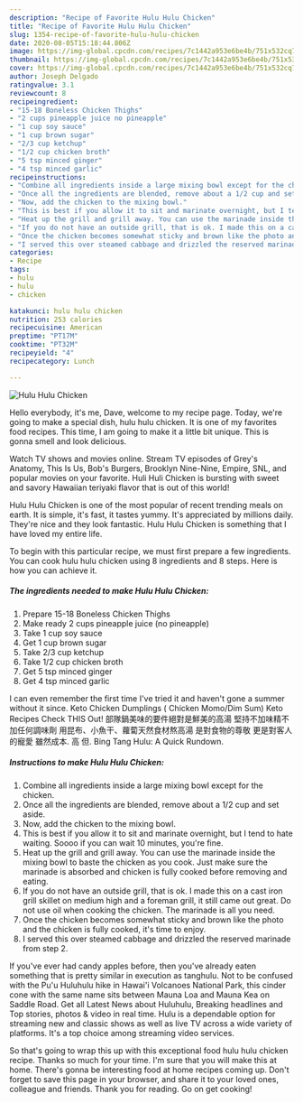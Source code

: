```yaml
---
description: "Recipe of Favorite Hulu Hulu Chicken"
title: "Recipe of Favorite Hulu Hulu Chicken"
slug: 1354-recipe-of-favorite-hulu-hulu-chicken
date: 2020-08-05T15:18:44.806Z
image: https://img-global.cpcdn.com/recipes/7c1442a953e6be4b/751x532cq70/hulu-hulu-chicken-recipe-main-photo.jpg
thumbnail: https://img-global.cpcdn.com/recipes/7c1442a953e6be4b/751x532cq70/hulu-hulu-chicken-recipe-main-photo.jpg
cover: https://img-global.cpcdn.com/recipes/7c1442a953e6be4b/751x532cq70/hulu-hulu-chicken-recipe-main-photo.jpg
author: Joseph Delgado
ratingvalue: 3.1
reviewcount: 8
recipeingredient:
- "15-18 Boneless Chicken Thighs"
- "2 cups pineapple juice no pineapple"
- "1 cup soy sauce"
- "1 cup brown sugar"
- "2/3 cup ketchup"
- "1/2 cup chicken broth"
- "5 tsp minced ginger"
- "4 tsp minced garlic"
recipeinstructions:
- "Combine all ingredients inside a large mixing bowl except for the chicken."
- "Once all the ingredients are blended, remove about a 1/2 cup and set aside."
- "Now, add the chicken to the mixing bowl."
- "This is best if you allow it to sit and marinate overnight, but I tend to hate waiting. Soooo if you can wait 10 minutes, you&#39;re fine."
- "Heat up the grill and grill away. You can use the marinade inside the mixing bowl to baste the chicken as you cook. Just make sure the marinade is absorbed and chicken is fully cooked before removing and eating."
- "If you do not have an outside grill, that is ok. I made this on a cast iron grill skillet on medium high and a foreman grill, it still came out great. Do not use oil when cooking the chicken. The marinade is all you need."
- "Once the chicken becomes somewhat sticky and brown like the photo and the chicken is fully cooked, it&#39;s time to enjoy."
- "I served this over steamed cabbage and drizzled the reserved marinade from step 2."
categories:
- Recipe
tags:
- hulu
- hulu
- chicken

katakunci: hulu hulu chicken 
nutrition: 253 calories
recipecuisine: American
preptime: "PT17M"
cooktime: "PT32M"
recipeyield: "4"
recipecategory: Lunch

---
```



![Hulu Hulu Chicken](https://img-global.cpcdn.com/recipes/7c1442a953e6be4b/751x532cq70/hulu-hulu-chicken-recipe-main-photo.jpg)

Hello everybody, it's me, Dave, welcome to my recipe page. Today, we're going to make a special dish, hulu hulu chicken. It is one of my favorites food recipes. This time, I am going to make it a little bit unique. This is gonna smell and look delicious.

Watch TV shows and movies online. Stream TV episodes of Grey&#39;s Anatomy, This Is Us, Bob&#39;s Burgers, Brooklyn Nine-Nine, Empire, SNL, and popular movies on your favorite. Huli Huli Chicken is bursting with sweet and savory Hawaiian teriyaki flavor that is out of this world!

Hulu Hulu Chicken is one of the most popular of recent trending meals on earth. It is simple, it's fast, it tastes yummy. It's appreciated by millions daily. They're nice and they look fantastic. Hulu Hulu Chicken is something that I have loved my entire life.


To begin with this particular recipe, we must first prepare a few ingredients. You can cook hulu hulu chicken using 8 ingredients and 8 steps. Here is how you can achieve it.

<!--inarticleads1-->

##### The ingredients needed to make Hulu Hulu Chicken:

1. Prepare 15-18 Boneless Chicken Thighs
1. Make ready 2 cups pineapple juice (no pineapple)
1. Take 1 cup soy sauce
1. Get 1 cup brown sugar
1. Take 2/3 cup ketchup
1. Take 1/2 cup chicken broth
1. Get 5 tsp minced ginger
1. Get 4 tsp minced garlic


I can even remember the first time I&#39;ve tried it and haven&#39;t gone a summer without it since. Keto Chicken Dumplings ( Chicken Momo/Dim Sum) Keto Recipes Check THIS Out! 部隊鍋美味的要件絕對是鮮美的高湯 堅持不加味精不加任何調味劑 用昆布、小魚干、蘿蔔天然食材熬高湯 是對食物的尊敬 更是對客人的寵愛 雖然成本. 高 但. Bing Tang Hulu: A Quick Rundown. 

<!--inarticleads2-->

##### Instructions to make Hulu Hulu Chicken:

1. Combine all ingredients inside a large mixing bowl except for the chicken.
1. Once all the ingredients are blended, remove about a 1/2 cup and set aside.
1. Now, add the chicken to the mixing bowl.
1. This is best if you allow it to sit and marinate overnight, but I tend to hate waiting. Soooo if you can wait 10 minutes, you&#39;re fine.
1. Heat up the grill and grill away. You can use the marinade inside the mixing bowl to baste the chicken as you cook. Just make sure the marinade is absorbed and chicken is fully cooked before removing and eating.
1. If you do not have an outside grill, that is ok. I made this on a cast iron grill skillet on medium high and a foreman grill, it still came out great. Do not use oil when cooking the chicken. The marinade is all you need.
1. Once the chicken becomes somewhat sticky and brown like the photo and the chicken is fully cooked, it&#39;s time to enjoy.
1. I served this over steamed cabbage and drizzled the reserved marinade from step 2.


If you&#39;ve ever had candy apples before, then you&#39;ve already eaten something that is pretty similar in execution as tanghulu. Not to be confused with the Pu&#39;u Huluhulu hike in Hawai&#39;i Volcanoes National Park, this cinder cone with the same name sits between Mauna Loa and Mauna Kea on Saddle Road. Get all Latest News about Huluhulu, Breaking headlines and Top stories, photos &amp; video in real time. Hulu is a dependable option for streaming new and classic shows as well as live TV across a wide variety of platforms. It&#39;s a top choice among streaming video services. 

So that's going to wrap this up with this exceptional food hulu hulu chicken recipe. Thanks so much for your time. I'm sure that you will make this at home. There's gonna be interesting food at home recipes coming up. Don't forget to save this page in your browser, and share it to your loved ones, colleague and friends. Thank you for reading. Go on get cooking!
